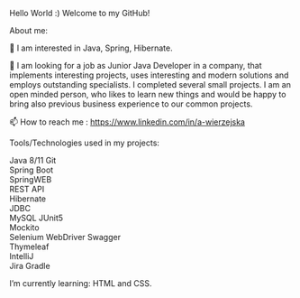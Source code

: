 Hello World :)
Welcome to my GitHub! 

About me:

👀 I am interested in Java, Spring, Hibernate. 

💞️ I am looking for a job as Junior Java Developer in a company, that implements interesting projects, uses interesting and modern solutions and employs outstanding specialists. 
I completed several small projects. I am an open minded person, who likes to learn new things and would be happy to bring also previous business experience to our common projects.

📫 How to reach me : https://www.linkedin.com/in/a-wierzejska

Tools/Technologies used in my projects:
 
 Java 8/11 
 Git     
 Spring Boot     
 SpringWEB     
 REST API     
 Hibernate     
 JDBC     
 MySQL
 JUnit5           
 Mockito   
 Selenium WebDriver
 Swagger          
 Thymeleaf    
 IntelliJ         
 Jira
 Gradle           
  

I’m currently learning: HTML and CSS.
